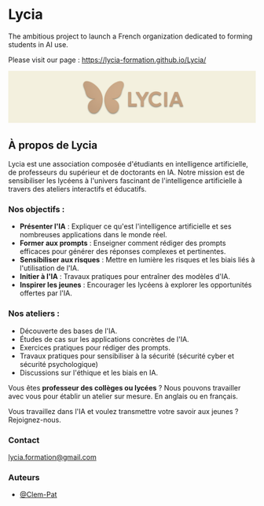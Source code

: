 # Lycia

The ambitious project to launch a French organization dedicated to forming students in AI use.

Please visit our page : https://lycia-formation.github.io/Lycia/

<picture>
  <source srcset="./Resources/Lycia_dark_cover.png" media="(prefers-color-scheme: dark)">
  <source srcset="./Resources/Lycia_beige_cover.png" media="(prefers-color-scheme: light)">
  <img src="./Resources/Lycia_beige_cover.png" alt="Lycia cover">
</picture>

## À propos de Lycia

Lycia est une association composée d'étudiants en intelligence artificielle, de professeurs du supérieur et de doctorants en IA. Notre mission est de sensibiliser les lycéens à l'univers fascinant de l'intelligence artificielle à travers des ateliers interactifs et éducatifs.

### Nos objectifs :
- **Présenter l'IA** : Expliquer ce qu'est l'intelligence artificielle et ses nombreuses applications dans le monde réel.
- **Former aux prompts** : Enseigner comment rédiger des prompts efficaces pour générer des réponses complexes et pertinentes.
- **Sensibiliser aux risques** : Mettre en lumière les risques et les biais liés à l'utilisation de l'IA.
- **Initier à l'IA** : Travaux pratiques pour entraîner des modèles d'IA.
- **Inspirer les jeunes** : Encourager les lycéens à explorer les opportunités offertes par l'IA.

### Nos ateliers :
- Découverte des bases de l'IA.
- Études de cas sur les applications concrètes de l'IA.
- Exercices pratiques pour rédiger des prompts.
- Travaux pratiques pour sensibiliser à la sécurité (sécurité cyber et sécurité psychologique)
- Discussions sur l'éthique et les biais en IA.

Vous êtes **professeur des collèges ou lycées** ? Nous pouvons travailler avec vous pour établir un atelier sur mesure. En anglais ou en français.

Vous travaillez dans l'IA et voulez transmettre votre savoir aux jeunes ? Rejoignez-nous. 

### Contact

lycia.formation@gmail.com 


### Auteurs

- [@Clem-Pat](https://www.github.com/Clem-Pat)

